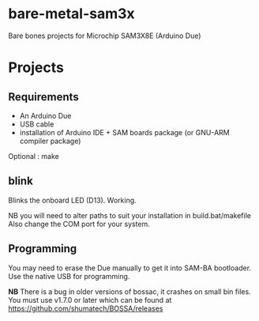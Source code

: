 # bare-metal-sam3x
Bare bones projects for Microchip SAM3X8E (Arduino Due)

# Projects

## Requirements

- An Arduino Due
- USB cable
- installation of Arduino IDE + SAM boards package (or GNU-ARM compiler package)

Optional : make

## blink

Blinks the onboard LED (D13). Working.

NB you will need to alter paths to suit your installation in build.bat/makefile
Also change the COM port for your system.

## Programming

You may need to erase the Due manually to get it into SAM-BA bootloader.
Use the native USB for programming.

__NB__ There is a bug in older versions of bossac, it crashes on small bin files. You must use v1.7.0 or later which can be found at https://github.com/shumatech/BOSSA/releases

